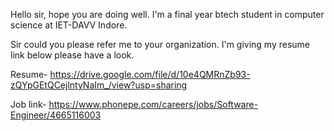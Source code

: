 Hello sir, hope you are doing well. I'm a final year btech student in computer science at IET-DAVV Indore.

Sir could you please refer me to your organization.
I'm giving my resume link below please have a look.

Resume- 
https://drive.google.com/file/d/10e4QMRnZb93-zQYpGEtQCejlntyNaIm_/view?usp=sharing


Job link- 
https://www.phonepe.com/careers/jobs/Software-Engineer/4665116003

